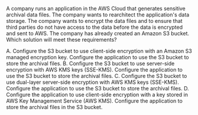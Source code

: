 A company runs an application in the AWS Cloud that generates sensitive archival data files. The company wants to rearchitect the application's data storage. The company wants to encrypt the data files and to ensure that third parties do not have access to the data before the data is encrypted and sent to AWS. The company has already created an Amazon S3 bucket. Which solution will meet these requirements? 

A. Configure the S3 bucket to use client-side encryption with an Amazon S3 managed encryption key. Configure the application to use the S3 bucket to store the archival files. 
B. Configure the S3 bucket to use server-side encryption with AWS KMS keys (SSE-KMS). Configure the application to use the S3 bucket to store the archival files. 
C. Configure the S3 bucket to use dual-layer server-side encryption with AWS KMS keys (SSE-KMS). Configure the application to use the S3 bucket to store the archival files. 
D. Configure the application to use client-side encryption with a key stored in AWS Key Management Service (AWS KMS). Configure the application to store the archival files in the S3 bucket.